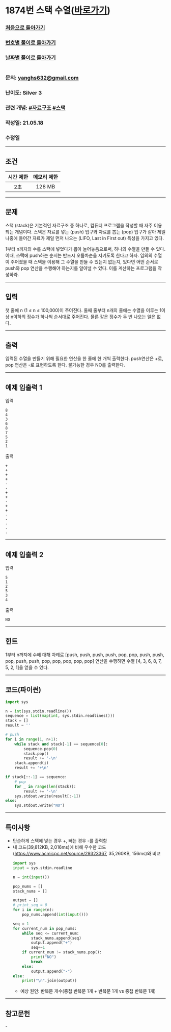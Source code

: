 # 1874번 스택 수열([바로가기](https://www.acmicpc.net/problem/1874))

### [처음으로 돌아가기](/README.md)
### [번호별 풀이로 돌아가기](README.md)
### [날짜별 풀이로 돌아가기](/Sort%20by%20date.md)
#
### 문의: yanghs632@gmail.com
### 난이도: Silver 3
### 관련 개념: [#자료구조](https://www.acmicpc.net/problemset?sort=ac_desc&algo=175) [#스택](https://www.acmicpc.net/problemset?sort=ac_desc&algo=71)
### 작성일: 21.05.18
### 수정일

---
## 조건
시간 제한|메모리 제한
:---:|:---:
2초|128 MB

---
## 문제
스택 (stack)은 기본적인 자료구조 중 하나로, 컴퓨터 프로그램을 작성할 때 자주 이용되는 개념이다. 스택은 자료를 넣는 (push) 입구와 자료를 뽑는 (pop) 입구가 같아 제일 나중에 들어간 자료가 제일 먼저 나오는 (LIFO, Last in First out) 특성을 가지고 있다.

1부터 n까지의 수를 스택에 넣었다가 뽑아 늘어놓음으로써, 하나의 수열을 만들 수 있다. 이때, 스택에 push하는 순서는 반드시 오름차순을 지키도록 한다고 하자. 임의의 수열이 주어졌을 때 스택을 이용해 그 수열을 만들 수 있는지 없는지, 있다면 어떤 순서로 push와 pop 연산을 수행해야 하는지를 알아낼 수 있다. 이를 계산하는 프로그램을 작성하라.

---
## 입력
첫 줄에 n (1 ≤ n ≤ 100,000)이 주어진다. 둘째 줄부터 n개의 줄에는 수열을 이루는 1이상 n이하의 정수가 하나씩 순서대로 주어진다. 물론 같은 정수가 두 번 나오는 일은 없다.

---
## 출력
입력된 수열을 만들기 위해 필요한 연산을 한 줄에 한 개씩 출력한다. push연산은 +로, pop 연산은 -로 표현하도록 한다. 불가능한 경우 NO를 출력한다.

---
## 예제 입출력 1
입력
```
8
4
3
6
8
7
5
2
1
```

출력
```
+
+
+
+
-
-
+
+
-
+
+
-
-
-
-
-
```

---
## 예제 입출력 2
입력
```
5
1
2
5
3
4
```

출력
```
NO
```

---
## 힌트
1부터 n까지에 수에 대해 차례로 [push, push, push, push, pop, pop, push, push, pop, push, push, pop, pop, pop, pop, pop] 연산을 수행하면 수열 [4, 3, 6, 8, 7, 5, 2, 1]을 얻을 수 있다.

---
## 코드(파이썬)
```python
import sys

n = int(sys.stdin.readline())
sequence = list(map(int, sys.stdin.readlines()))
stack = []
result = ''

# push
for i in range(1, n+1):
    while stack and stack[-1] == sequence[0]:
        sequence.pop(0)
        stack.pop()
        result += '-\n'
    stack.append(i)
    result += '+\n'

if stack[::-1] == sequence:
    # pop
    for _ in range(len(stack)):
        result += '-\n'
    sys.stdout.write(result[:-1])
else:
    sys.stdout.write("NO")
```

---
## 특이사항
- 단순하게 스택에 넣는 경우 +, 빼는 경우 -를 출력함
- 내 코드(39,812KB, 2,016ms)에 비해 우수한 코드(https://www.acmicpc.net/source/29323367, 35,260KB, 156ms)와 비교
  ```python
  import sys
  input = sys.stdin.readline

  n = int(input())

  pop_nums = []
  stack_nums = []

  output = []
  # print_seq = 0
  for i in range(n):
      pop_nums.append(int(input()))

  seq = 1
  for current_num in pop_nums:
      while seq <= current_num:
          stack_nums.append(seq)
          output.append("+")
          seq+=1
      if current_num != stack_nums.pop():
          print("NO")
          break
      else:
          output.append("-")
  else:
      print("\n".join(output))
  ```
  - 예상 원인: 반복문 개수(중첩 반복문 1개 + 반복문 1개 vs 중첩 반복문 1개)

---
## 참고문헌
\-